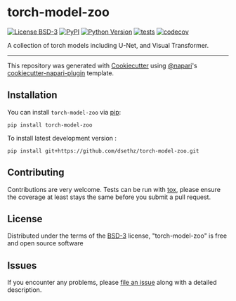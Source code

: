 # torch-model-zoo

[![License BSD-3](https://img.shields.io/pypi/l/torch-model-zoo.svg?color=green)](https://github.com/dsethz/torch-model-zoo/raw/main/LICENSE)
[![PyPI](https://img.shields.io/pypi/v/torch-model-zoo.svg?color=green)](https://pypi.org/project/torch-model-zoo)
[![Python Version](https://img.shields.io/pypi/pyversions/torch-model-zoo.svg?color=green)](https://python.org)
[![tests](https://github.com/dsethz/torch-model-zoo/workflows/tests/badge.svg)](https://github.com/dsethz/torch-model-zoo/actions)
[![codecov](https://codecov.io/gh/dsethz/torch-model-zoo/branch/main/graph/badge.svg)](https://codecov.io/gh/dsethz/torch-model-zoo)

A collection of torch models including U-Net, and Visual Transformer.

----------------------------------

This repository was generated with [Cookiecutter] using [@napari]'s [cookiecutter-napari-plugin] template.

## Installation

You can install `torch-model-zoo` via [pip]:

    pip install torch-model-zoo



To install latest development version :

    pip install git+https://github.com/dsethz/torch-model-zoo.git


## Contributing

Contributions are very welcome. Tests can be run with [tox], please ensure
the coverage at least stays the same before you submit a pull request.

## License

Distributed under the terms of the [BSD-3] license,
"torch-model-zoo" is free and open source software

## Issues

If you encounter any problems, please [file an issue] along with a detailed description.

[Cookiecutter]: https://github.com/audreyr/cookiecutter
[@napari]: https://github.com/napari
[MIT]: http://opensource.org/licenses/MIT
[BSD-3]: http://opensource.org/licenses/BSD-3-Clause
[GNU GPL v3.0]: http://www.gnu.org/licenses/gpl-3.0.txt
[GNU LGPL v3.0]: http://www.gnu.org/licenses/lgpl-3.0.txt
[Apache Software License 2.0]: http://www.apache.org/licenses/LICENSE-2.0
[Mozilla Public License 2.0]: https://www.mozilla.org/media/MPL/2.0/index.txt
[cookiecutter-napari-plugin]: https://github.com/napari/cookiecutter-napari-plugin

[file an issue]: https://github.com/dsethz/torch-model-zoo/issues

[tox]: https://tox.readthedocs.io/en/latest/
[pip]: https://pypi.org/project/pip/
[PyPI]: https://pypi.org/
